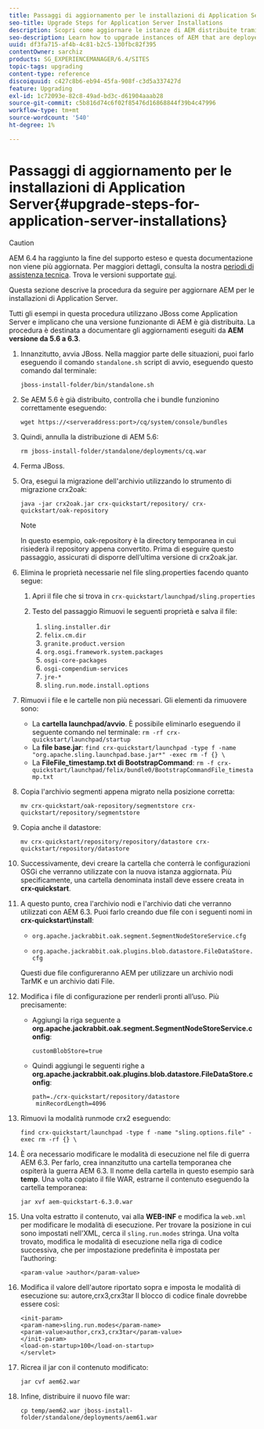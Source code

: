 ```yaml
---
title: Passaggi di aggiornamento per le installazioni di Application Server
seo-title: Upgrade Steps for Application Server Installations
description: Scopri come aggiornare le istanze di AEM distribuite tramite Application Server.
seo-description: Learn how to upgrade instances of AEM that are deployed via Application Servers.
uuid: df3fa715-af4b-4c81-b2c5-130fbc82f395
contentOwner: sarchiz
products: SG_EXPERIENCEMANAGER/6.4/SITES
topic-tags: upgrading
content-type: reference
discoiquuid: c427c8b6-eb94-45fa-908f-c3d5a337427d
feature: Upgrading
exl-id: 1c72093e-82c8-49ad-bd3c-d61904aaab28
source-git-commit: c5b816d74c6f02f85476d16868844f39b4c47996
workflow-type: tm+mt
source-wordcount: '540'
ht-degree: 1%

---
```


# Passaggi di aggiornamento per le installazioni di Application Server{#upgrade-steps-for-application-server-installations}

>[!CAUTION]
>
>AEM 6.4 ha raggiunto la fine del supporto esteso e questa documentazione non viene più aggiornata. Per maggiori dettagli, consulta la nostra [periodi di assistenza tecnica](https://helpx.adobe.com/it/support/programs/eol-matrix.html). Trova le versioni supportate [qui](https://experienceleague.adobe.com/docs/).

Questa sezione descrive la procedura da seguire per aggiornare AEM per le installazioni di Application Server.

Tutti gli esempi in questa procedura utilizzano JBoss come Application Server e implicano che una versione funzionante di AEM è già distribuita. La procedura è destinata a documentare gli aggiornamenti eseguiti da **AEM versione da 5.6 a 6.3**.

1. Innanzitutto, avvia JBoss. Nella maggior parte delle situazioni, puoi farlo eseguendo il comando `standalone.sh` script di avvio, eseguendo questo comando dal terminale:

   ```shell
   jboss-install-folder/bin/standalone.sh
   ```

1. Se AEM 5.6 è già distribuito, controlla che i bundle funzionino correttamente eseguendo:

   ```shell
   wget https://<serveraddress:port>/cq/system/console/bundles
   ```

1. Quindi, annulla la distribuzione di AEM 5.6:

   ```shell
   rm jboss-install-folder/standalone/deployments/cq.war
   ```

1. Ferma JBoss.

1. Ora, esegui la migrazione dell&#39;archivio utilizzando lo strumento di migrazione crx2oak:

   ```shell
   java -jar crx2oak.jar crx-quickstart/repository/ crx-quickstart/oak-repository
   ```

   >[!NOTE]
   >
   >In questo esempio, oak-repository è la directory temporanea in cui risiederà il repository appena convertito. Prima di eseguire questo passaggio, assicurati di disporre dell’ultima versione di crx2oak.jar.

1. Elimina le proprietà necessarie nel file sling.properties facendo quanto segue:

   1. Apri il file che si trova in `crx-quickstart/launchpad/sling.properties`
   1. Testo del passaggio Rimuovi le seguenti proprietà e salva il file:

      1. `sling.installer.dir`
      1. `felix.cm.dir`
      1. `granite.product.version`
      1. `org.osgi.framework.system.packages`
      1. `osgi-core-packages`
      1. `osgi-compendium-services`
      1. `jre-*`
      1. `sling.run.mode.install.options`

1. Rimuovi i file e le cartelle non più necessari. Gli elementi da rimuovere sono:

   * La **cartella launchpad/avvio**. È possibile eliminarlo eseguendo il seguente comando nel terminale: `rm -rf crx-quickstart/launchpad/startup`
   * La **file base.jar**: `find crx-quickstart/launchpad -type f -name "org.apache.sling.launchpad.base.jar*" -exec rm -f {} \`
   * La **FileFile_timestamp.txt di BootstrapCommand**: `rm -f crx-quickstart/launchpad/felix/bundle0/BootstrapCommandFile_timestamp.txt`

1. Copia l&#39;archivio segmenti appena migrato nella posizione corretta:

   ```shell
   mv crx-quickstart/oak-repository/segmentstore crx-quickstart/repository/segmentstore
   ```

1. Copia anche il datastore:

   ```shell
   mv crx-quickstart/repository/repository/datastore crx-quickstart/repository/datastore
   ```

1. Successivamente, devi creare la cartella che conterrà le configurazioni OSGi che verranno utilizzate con la nuova istanza aggiornata. Più specificamente, una cartella denominata install deve essere creata in **crx-quickstart**.

1. A questo punto, crea l&#39;archivio nodi e l&#39;archivio dati che verranno utilizzati con AEM 6.3. Puoi farlo creando due file con i seguenti nomi in **crx-quickstart\install**:

   * `org.apache.jackrabbit.oak.segment.SegmentNodeStoreService.cfg`

   * `org.apache.jackrabbit.oak.plugins.blob.datastore.FileDataStore.cfg`

   Questi due file configureranno AEM per utilizzare un archivio nodi TarMK e un archivio dati File.

1. Modifica i file di configurazione per renderli pronti all’uso. Più precisamente:

   * Aggiungi la riga seguente a **org.apache.jackrabbit.oak.segment.SegmentNodeStoreService.config**:

      `customBlobStore=true`

   * Quindi aggiungi le seguenti righe a **org.apache.jackrabbit.oak.plugins.blob.datastore.FileDataStore.config**:

      ```
      path=./crx-quickstart/repository/datastore
       minRecordLength=4096
      ```

1. Rimuovi la modalità runmode crx2 eseguendo:

   ```shell
   find crx-quickstart/launchpad -type f -name "sling.options.file" -exec rm -rf {} \
   ```

1. È ora necessario modificare le modalità di esecuzione nel file di guerra AEM 6.3. Per farlo, crea innanzitutto una cartella temporanea che ospiterà la guerra AEM 6.3. Il nome della cartella in questo esempio sarà **temp**. Una volta copiato il file WAR, estrarne il contenuto eseguendo la cartella temporanea:

   ```shell
   jar xvf aem-quickstart-6.3.0.war
   ```

1. Una volta estratto il contenuto, vai alla **WEB-INF** e modifica la `web.xml` per modificare le modalità di esecuzione. Per trovare la posizione in cui sono impostati nell&#39;XML, cerca il `sling.run.modes` stringa. Una volta trovato, modifica le modalità di esecuzione nella riga di codice successiva, che per impostazione predefinita è impostata per l’authoring:

   ```shell
   <param-value >author</param-value>
   ```

1. Modifica il valore dell&#39;autore riportato sopra e imposta le modalità di esecuzione su: autore,crx3,crx3tar Il blocco di codice finale dovrebbe essere così:

   ```
   <init-param>
   <param-name>sling.run.modes</param-name>
   <param-value>author,crx3,crx3tar</param-value>
   </init-param>
   <load-on-startup>100</load-on-startup>
   </servlet>
   ```

1. Ricrea il jar con il contenuto modificato:

   ```shell
   jar cvf aem62.war
   ```

1. Infine, distribuire il nuovo file war:

   ```shell
   cp temp/aem62.war jboss-install-folder/standalone/deployments/aem61.war
   ```
